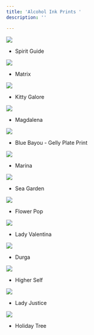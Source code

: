 ```yaml
---
title: 'Alcohol Ink Prints '
description: ''

---
```


![](/assets/img/spirit-guide-w72.jpg)

* Spirit Guide

![](/assets/img/matrix-w72.jpg)

* Matrix

![](/assets/img/kitty-galore-w72.jpg)

* Kitty Galore

![](/assets/img/magdalina-w72.jpeg)

* Magdalena

![](/assets/img/bluebayou-w72.jpeg)

* Blue Bayou - Gelly Plate Print

![](/assets/img/marina-w72.jpeg)

* Marina

![](/assets/img/sea-graden-w72.jpg)

* Sea Garden

![](/assets/img/flower-pop-w72.jpeg)

* Flower Pop

![](/assets/img/lady-valentina-w72.jpeg)

* Lady Valentina

![](/assets/img/durga-w72.jpeg)

* Durga

![](/assets/img/higher-self-w72.jpg)

* Higher Self

![](/assets/img/lady-justice-w72.jpg)

* Lady Justice

![](/assets/img/holiday-tree-w72.jpg)

* Holiday Tree